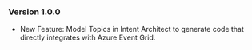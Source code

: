 ### Version 1.0.0

- New Feature: Model Topics in Intent Architect to generate code that directly integrates with Azure Event Grid.